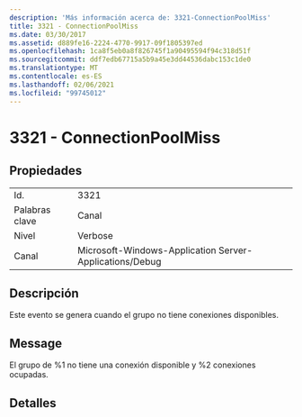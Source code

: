 ```yaml
---
description: 'Más información acerca de: 3321-ConnectionPoolMiss'
title: 3321 - ConnectionPoolMiss
ms.date: 03/30/2017
ms.assetid: d889fe16-2224-4770-9917-09f1805397ed
ms.openlocfilehash: 1ca8f5eb0a8f826745f1a90495594f94c318d51f
ms.sourcegitcommit: ddf7edb67715a5b9a45e3dd44536dabc153c1de0
ms.translationtype: MT
ms.contentlocale: es-ES
ms.lasthandoff: 02/06/2021
ms.locfileid: "99745012"
---
```

# <a name="3321---connectionpoolmiss"></a>3321 - ConnectionPoolMiss

## <a name="properties"></a>Propiedades  
  
|||  
|-|-|  
|Id.|3321|  
|Palabras clave|Canal|  
|Nivel|Verbose|  
|Canal|Microsoft-Windows-Application Server-Applications/Debug|  
  
## <a name="description"></a>Descripción  

 Este evento se genera cuando el grupo no tiene conexiones disponibles.  
  
## <a name="message"></a>Message  

 El grupo de %1 no tiene una conexión disponible y %2 conexiones ocupadas.  
  
## <a name="details"></a>Detalles
